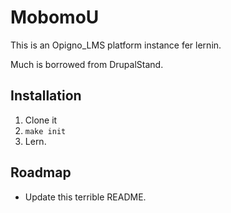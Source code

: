 # MobomoU

This is an Opigno_LMS platform instance fer lernin.

Much is borrowed from DrupalStand.


## Installation

1. Clone it
2. `make init`
3. Lern.

## Roadmap

- Update this terrible README.
